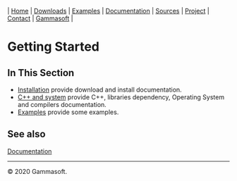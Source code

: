 | [Home](home.md) | [Downloads](downloads.md) | [Examples](examples.md) | [Documentation](documentation.md) | [Sources](https://github.com/gammasoft71/xtd_forms) | [Project](https://sourceforge.net/projects/formspro/) | [Contact](contact.md) | [Gammasoft](https://gammasoft71.wixsite.com/gammasoft) |

# Getting Started

## In This Section

* [Installation](downloads.md) provide download and install documentation.
* [C++ and system](c++.md) provide C++, libraries dependency, Operating System and compilers documentation.
* [Examples](../examples/README.md) provide some examples.

## See also

[Documentation](documentation.md)

______________________________________________________________________________________________

© 2020 Gammasoft.
